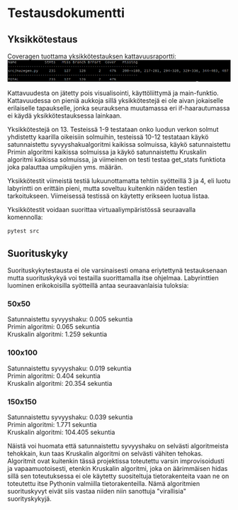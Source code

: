 # Testausdokumentti

## Yksikkötestaus

Coveragen tuottama yksikkötestauksen kattavuusraportti:
![alt text](https://github.com/ilrm123/tiralabra-harjoitustyo/blob/main/dokumentaatio/testikattavuus.png?raw=true)

Kattavuudesta on jätetty pois visualisointi, käyttöliittymä ja main-funktio. Kattavuudessa on pieniä aukkoja sillä yksikkötestejä ei ole aivan jokaiselle erilaiselle tapaukselle, jonka seurauksena muutamassa eri if-haarautumassa ei käydä yksikkötestauksessa lainkaan. 

Yksikkötestejä on 13. Testeissä 1-9 testataan onko luodun verkon solmut yhdistetty kaarilla oikeisiin solmuihin, testeissä 10-12 testataan käykö satunnaistettu syvyyshakualgoritmi kaikissa solmuissa, käykö satunnaistettu Primin algoritmi kaikissa solmuissa ja käykö satunnaistettu Kruskalin algoritmi kaikissa solmuissa, ja viimeinen on testi testaa get_stats funktiota joka palauttaa umpikujien yms. määrän.

Yksikkötestit viimeistä testiä lukuunottamatta tehtiin syötteillä 3 ja 4, eli luotu labyrintti on erittäin pieni, mutta soveltuu kuitenkin näiden testien tarkoitukseen. Viimeisessä testissä on käytetty erikseen luotua listaa.

Yksikkötestit voidaan suorittaa virtuaaliympäristössä seuraavalla komennolla:

```bash
pytest src
```

## Suorituskyky

Suorituskykytestausta ei ole varsinaisesti omana eriytettynä testauksenaan mutta suorituskykyä voi testailla suorittamalla itse ohjelmaa. Labyrinttien luominen erikokoisilla syötteillä antaa seuraavanlaisia tuloksia:

### 50x50

Satunnaistettu syvyyshaku: 0.005 sekuntia  
Primin algoritmi: 0.065 sekuntia  
Kruskalin algoritmi: 1.259 sekuntia  

### 100x100

Satunnaistettu syvyyshaku: 0.019 sekuntia  
Primin algoritmi: 0.404 sekuntia  
Kruskalin algoritmi: 20.354 sekuntia  


### 150x150

Satunnaistettu syvyyshaku: 0.039 sekuntia  
Primin algoritmi: 1.771 sekuntia  
Kruskalin algoritmi: 104.405 sekuntia  


Näistä voi huomata että satunnaistettu syvyyshaku on selvästi algoritmeista tehokkain, kun taas Kruskalin algoritmi on selvästi vähiten tehokas. Algoritmit ovat kuitenkin tässä projektissa toteutettu varsin improvisoidusti ja vapaamuotoisesti, etenkin Kruskalin algoritmi, joka on äärimmäisen hidas sillä sen toteutuksessa ei ole käytetty suositeltuja tietorakenteita vaan ne on toteutettu itse Pythonin valmiilla tietorakenteilla. Nämä algoritmien suorituskyvyt eivät siis vastaa niiden niin sanottuja "virallisia" suorityskykyjä.
